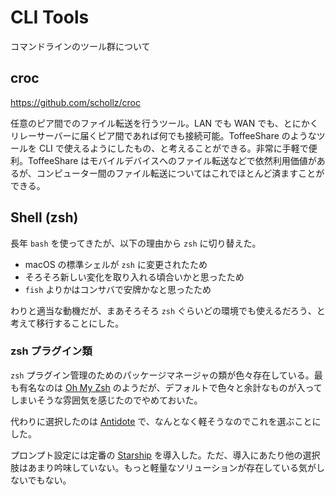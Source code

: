 # CLI Tools

コマンドラインのツール群について

## croc

https://github.com/schollz/croc

任意のピア間でのファイル転送を行うツール。LAN でも WAN でも、とにかくリレーサーバーに届くピア間であれば何でも接続可能。ToffeeShare のようなツールを CLI で使えるようにしたもの、と考えることができる。非常に手軽で便利。ToffeeShare はモバイルデバイスへのファイル転送などで依然利用価値があるが、コンピューター間のファイル転送についてはこれでほとんど済ますことができる。

## Shell (zsh)

長年 `bash` を使ってきたが、以下の理由から `zsh` に切り替えた。

- macOS の標準シェルが `zsh` に変更されたため
- そろそろ新しい変化を取り入れる頃合いかと思ったため
- `fish` よりかはコンサバで安牌かなと思ったため

わりと適当な動機だが、まあそろそろ `zsh` ぐらいどの環境でも使えるだろう、と考えて移行することにした。

### zsh プラグイン類

`zsh` プラグイン管理のためのパッケージマネージャの類が色々存在している。最も有名なのは [Oh My Zsh](https://ohmyz.sh) のようだが、デフォルトで色々と余計なものが入ってしまいそうな雰囲気を感じたのでやめておいた。

代わりに選択したのは [Antidote](https://getantidote.github.io) で、なんとなく軽そうなのでこれを選ぶことにした。

プロンプト設定には定番の [Starship](https://starship.rs) を導入した。ただ、導入にあたり他の選択肢はあまり吟味していない。もっと軽量なソリューションが存在している気がしないでもない。
